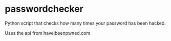 # passwordchecker
Python script that checks how many times your password has been hacked.

Uses the api from haveibeenpwned.com 

